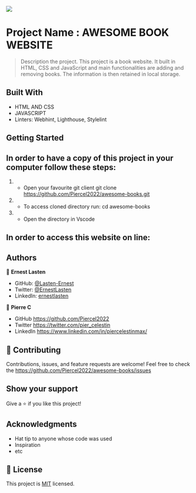 ![](https://img.shields.io/badge/Microverse-blueviolet)

# Project Name : AWESOME BOOK WEBSITE

> Description the project.
This project is a book website. It built in HTML, CSS and JavaScript and main functionalities are adding and removing books. The information is then retained in local storage.

## Built With

- HTML AND CSS
- JAVASCRIPT
- Linters: Webhint, Lighthouse, Stylelint


## Getting Started

## In order to have a copy of this project in your computer follow these steps:
1) - Open your favourite git client
git clone https://github.com/Piercel2022/awesome-books.git

2) - To access cloned directory run:
cd awesome-books

3) - Open the directory in Vscode 

## In order to access this website on line:

    
## Authors

👤 **Ernest Lasten**

- GitHub: [@Lasten-Ernest](https://github.com/Lasten-Ernest)
- Twitter: [@ErnestLasten](https://twitter.com/ErnestLasten)
- LinkedIn: [ernestlasten](https://mw.linkedin.com/in/ernest-lasten-613990197)

👤 **Pierre C**
- GitHub https://github.com/Piercel2022
- Twitter https://twitter.com/pier_celestin
- LinkedIn https://www.linkedin.com/in/piercelestinmax/

## 🤝 Contributing

Contributions, issues, and feature requests are welcome!
Feel free to check the https://github.com/Piercel2022/awesome-books/issues

## Show your support

Give a ⭐️ if you like this project!

## Acknowledgments
- Hat tip to anyone whose code was used
- Inspiration
- etc


## 📝 License

This project is [MIT](./MIT.md) licensed.
